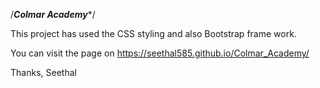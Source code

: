 /***************Colmar Academy****************/

This project has used the CSS styling and also Bootstrap frame work.

You can visit the page on https://seethal585.github.io/Colmar_Academy/

Thanks,
Seethal
